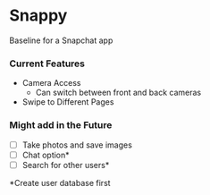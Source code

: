 # Snappy
Baseline for a Snapchat app

### Current Features
- Camera Access
  - Can switch between front and back cameras
- Swipe to Different Pages

### Might add in the Future
- [ ] Take photos and save images
- [ ] Chat option*
- [ ] Search for other users*

*Create user database first
